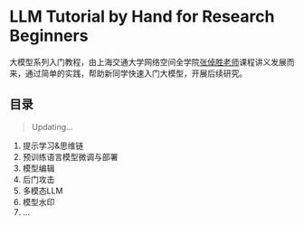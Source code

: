 # LLM Tutorial by Hand for Research Beginners

大模型系列入门教程，由上海交通大学网络空间全学院[张倬胜老师](https://bcmi.sjtu.edu.cn/home/zhangzs/)课程讲义发展而来，通过简单的实践，帮助新同学快速入门大模型，开展后续研究。

## 目录
> Updating...

1. 提示学习&思维链
2. 预训练语言模型微调与部署
3. 模型编辑
4. 后门攻击
5. 多模态LLM
6. 模型水印
7. ...